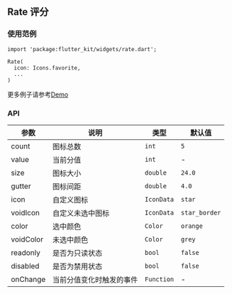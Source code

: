 ## Rate 评分

### 使用范例

```
import 'package:flutter_kit/widgets/rate.dart';

Rate(
  icon: Icons.favorite,
  ...
)
```

更多例子请参考[Demo](../lib/routes/demoRate.dart)

### API

| 参数  | 说明  | 类型  | 默认值  |
| ------------ | ------------ | ------------ | ------------ |
| count | 图标总数 | `int` | `5` |
| value | 当前分值 | `int` | - |
| size | 图标大小 | `double` | `24.0` |
| gutter | 图标间距 | `double` | `4.0` |
| icon | 自定义图标 | `IconData` | `star` |
| voidIcon | 自定义未选中图标 | `IconData` | `star_border` |
| color | 选中颜色 | `Color` | `orange` |
| voidColor | 未选中颜色 | `Color` | `grey` |
| readonly | 是否为只读状态 | `bool` | `false` |
| disabled | 是否为禁用状态 | `bool` | `false` |
| onChange | 当前分值变化时触发的事件 | `Function` | - |
